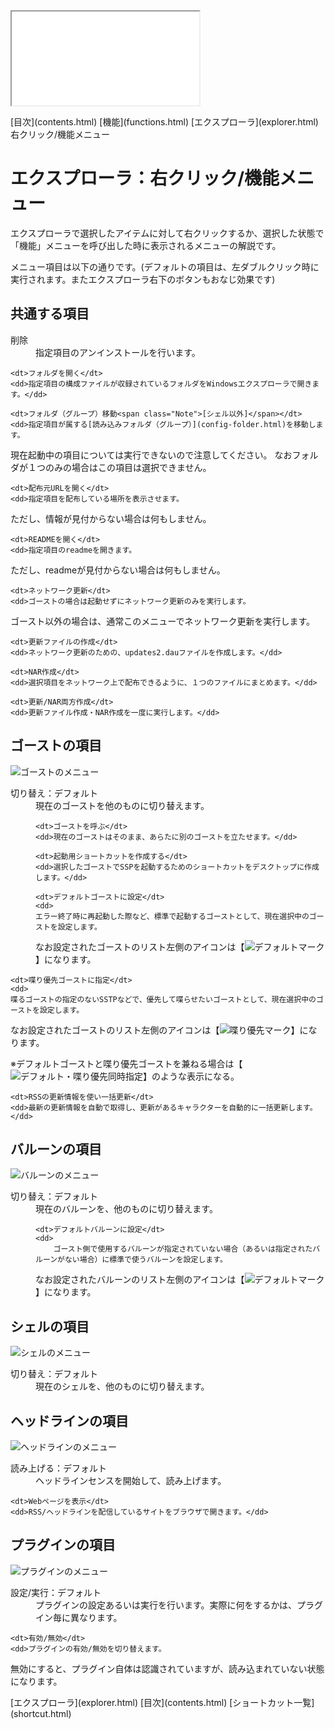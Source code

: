 <?xml version="1.0" encoding="UTF-8"?>
<!DOCTYPE.html PUBLIC "-//W3C//DTD XHTML 1.0 Frameset//EN" "http://www.w3.org/TR/.htmll1/DTD/.html1-frameset.dtd">
<html xmlns="http://www.w3.org/1999/xhtml" lang="ja" xml:lang="ja">
<head>
  <meta http-equiv="content-type" content="text/html; charset=UTF-8" />
  <meta http-equiv="content-style-type" content="text/css" />
  <title>エクスプローラ：右クリック/機能メニュー</title>
  <link rel="stylesheet" type="text/css" href="about.css" />
</head>

<body>
<div id="sidebar">
	<iframe src="contents.html" name="sidebar">
		フレーム非対応の環境では以下の目次ページからご覧ください。

[目次](contents.html)
	</iframe>
</div>
<div id="text">
<div id="breadcrumb">
	<span class="Upper">[目次](contents.html)</span>
	<span class="Upper">[機能](functions.html)</span>
	<span class="Upper">[エクスプローラ](explorer.html)</span>
	右クリック/機能メニュー
</div>
<!-------------------------------------------------------------------------------------------------------------------------------->

# エクスプローラ：右クリック/機能メニュー

エクスプローラで選択したアイテムに対して右クリックするか、選択した状態で「機能」メニューを呼び出した時に表示されるメニューの解説です。

メニュー項目は以下の通りです。(<span class="Sentence">デフォルト</span>の項目は、左ダブルクリック時に実行されます。またエクスプローラ右下のボタンもおなじ効果です)

## 共通する項目

<dl>
	<dt>削除</dt>
	<dd>指定項目のアンインストールを行います。</dd>

	<dt>フォルダを開く</dt>
	<dd>指定項目の構成ファイルが収録されているフォルダをWindowsエクスプローラで開きます。</dd>

	<dt>フォルダ（グループ）移動<span class="Note">[シェル以外]</span></dt>
	<dd>指定項目が属する[読み込みフォルダ（グループ）](config-folder.html)を移動します。
現在起動中の項目については実行できないので注意してください。
なおフォルダが１つのみの場合はこの項目は選択できません。</dd>

	<dt>配布元URLを開く</dt>
	<dd>指定項目を配布している場所を表示させます。
ただし、情報が見付からない場合は何もしません。</dd>

	<dt>READMEを開く</dt>
	<dd>指定項目のreadmeを開きます。
ただし、readmeが見付からない場合は何もしません。</dd>

	<dt>ネットワーク更新</dt>
	<dd>ゴーストの場合は起動せずにネットワーク更新のみを実行します。
ゴースト以外の場合は、通常このメニューでネットワーク更新を実行します。</dd>

	<dt>更新ファイルの作成</dt>
	<dd>ネットワーク更新のための、updates2.dauファイルを作成します。</dd>

	<dt>NAR作成</dt>
	<dd>選択項目をネットワーク上で配布できるように、１つのファイルにまとめます。</dd>

	<dt>更新/NAR両方作成</dt>
	<dd>更新ファイル作成・NAR作成を一度に実行します。</dd>
</dl>

## ゴーストの項目

![ゴーストのメニュー](image/explorer-menu/0.png)
<dl>
	<dt>切り替え：<span class="Sentence">デフォルト</span></dt>
	<dd>現在のゴーストを他のものに切り替えます。

	<dt>ゴーストを呼ぶ</dt>
	<dd>現在のゴーストはそのまま、あらたに別のゴーストを立たせます。</dd>

	<dt>起動用ショートカットを作成する</dt>
	<dd>選択したゴーストでSSPを起動するためのショートカットをデスクトップに作成します。</dd>

	<dt>デフォルトゴーストに設定</dt>
	<dd>
	エラー終了時に再起動した際など、標準で起動するゴーストとして、現在選択中のゴーストを設定します。

なお設定されたゴーストのリスト左側のアイコンは【![デフォルトマーク](image/explorer-menu/5.png)】になります。
	</dd>

	<dt>喋り優先ゴーストに指定</dt>
	<dd>
	喋るゴーストの指定のないSSTPなどで、優先して喋らせたいゴーストとして、現在選択中のゴーストを設定します。

なお設定されたゴーストのリスト左側のアイコンは【![喋り優先マーク](image/explorer-menu/6.png)】になります。

※デフォルトゴーストと喋り優先ゴーストを兼ねる場合は【![デフォルト・喋り優先同時指定](image/explorer-menu/7.png)】のような表示になる。
	</dd>

	<dt>RSSの更新情報を使い一括更新</dt>
	<dd>最新の更新情報を自動で取得し、更新があるキャラクターを自動的に一括更新します。</dd>
</dl>

## バルーンの項目

![バルーンのメニュー](image/explorer-menu/2.png)
<dl>
	<dt>切り替え：<span class="Sentence">デフォルト</span></dt>
	<dd>現在のバルーンを、他のものに切り替えます。

	<dt>デフォルトバルーンに設定</dt>
	<dd>
		ゴースト側で使用するバルーンが指定されていない場合（あるいは指定されたバルーンがない場合）に標準で使うバルーンを設定します。

なお設定されたバルーンのリスト左側のアイコンは【![デフォルトマーク](image/explorer-menu/5.png)】になります。
	</dd>
</dl>

## シェルの項目

![シェルのメニュー](image/explorer-menu/1.png)
<dl>
	<dt>切り替え：<span class="Sentence">デフォルト</span></dt>
	<dd>現在のシェルを、他のものに切り替えます。
</dl>

## ヘッドラインの項目

![ヘッドラインのメニュー](image/explorer-menu/3.png)
<dl>
	<dt>読み上げる：<span class="Sentence">デフォルト</span></dt>
	<dd>ヘッドラインセンスを開始して、読み上げます。</dd>

	<dt>Webページを表示</dt>
	<dd>RSS/ヘッドラインを配信しているサイトをブラウザで開きます。</dd>
</dl>

## プラグインの項目

![プラグインのメニュー](image/explorer-menu/4.png)
<dl>
	<dt>設定/実行：<span class="Sentence">デフォルト</span></dt>
	<dd>プラグインの設定あるいは実行を行います。実際に何をするかは、プラグイン毎に異なります。</dd>

	<dt>有効/無効</dt>
	<dd>プラグインの有効/無効を切り替えます。
無効にすると、プラグイン自体は認識されていますが、読み込まれていない状態になります。</dd>
</dl>

<!-------------------------------------------------------------------------------------------------------------------------------->
<div id="navigation">
	<span class="Prev">[エクスプローラ](explorer.html)</span>
	<span class="Return">[目次](contents.html)</span>
	<span class="Next">[ショートカット一覧](shortcut.html)</span>
</div>
</div>
</body>

</html>